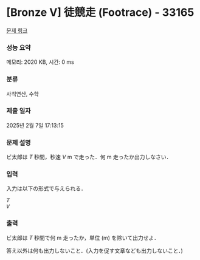 # [Bronze V] 徒競走 (Footrace) - 33165 

[문제 링크](https://www.acmicpc.net/problem/33165) 

### 성능 요약

메모리: 2020 KB, 시간: 0 ms

### 분류

사칙연산, 수학

### 제출 일자

2025년 2월 7일 17:13:15

### 문제 설명

<p>ビ太郎は <var>T</var> 秒間，秒速 <var>V</var> m で走った．何 m 走ったか出力しなさい．</p>

### 입력 

 <p>入力は以下の形式で与えられる．</p>

<pre><var>T</var>
<var>V</var></pre>

### 출력 

 <p>ビ太郎は <var>T</var> 秒間で何 m 走ったか，単位 (m) を除いて出力せよ．</p>

<p>答え以外は何も出力しないこと．(入力を促す文章なども出力しないこと．)</p>

